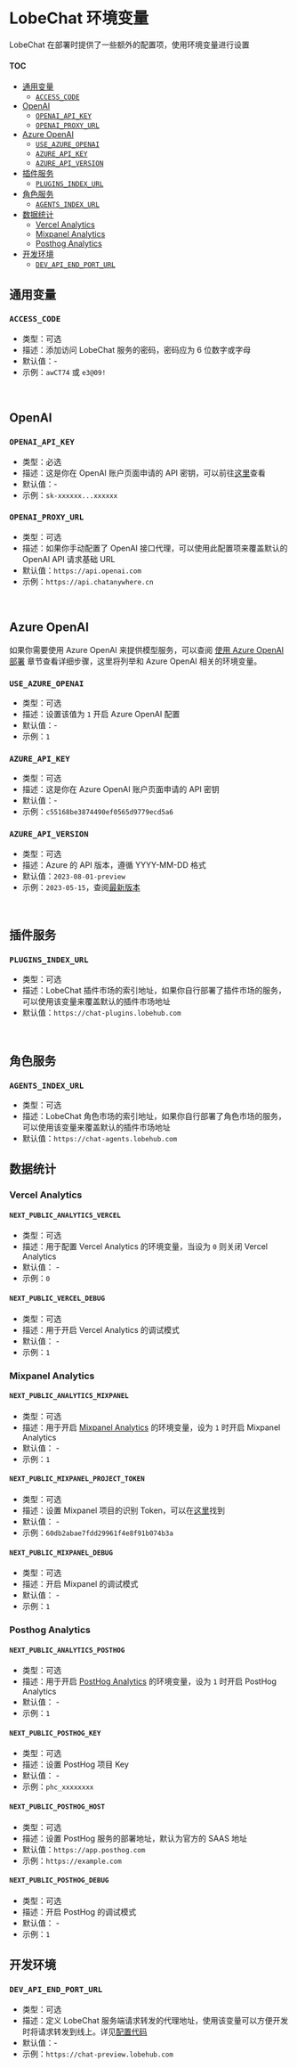 # LobeChat 环境变量

LobeChat 在部署时提供了一些额外的配置项，使用环境变量进行设置

#### TOC

- [通用变量](#通用变量)
  - [`ACCESS_CODE`](#access_code)
- [OpenAI](#openai)
  - [`OPENAI_API_KEY`](#openai_api_key)
  - [`OPENAI_PROXY_URL`](#openai_proxy_url)
- [Azure OpenAI](#azure-openai)
  - [`USE_AZURE_OPENAI`](#use_azure_openai)
  - [`AZURE_API_KEY`](#azure_api_key)
  - [`AZURE_API_VERSION`](#azure_api_version)
- [插件服务](#插件服务)
  - [`PLUGINS_INDEX_URL`](#plugins_index_url)
- [角色服务](#角色服务)
  - [`AGENTS_INDEX_URL`](#agents_index_url)
- [数据统计](#数据统计)
  - [Vercel Analytics](#vercel-analytics)
  - [Mixpanel Analytics](#mixpanel-analytics)
  - [Posthog Analytics](#posthog-analytics)
- [开发环境](#开发环境)
  - [`DEV_API_END_PORT_URL`](#dev_api_end_port_url)

## 通用变量

### `ACCESS_CODE`

- 类型：可选
- 描述：添加访问 LobeChat 服务的密码，密码应为 6 位数字或字母
- 默认值：-
- 示例：`awCT74` 或 `e3@09!`

<br/>

## OpenAI

### `OPENAI_API_KEY`

- 类型：必选
- 描述：这是你在 OpenAI 账户页面申请的 API 密钥，可以前往[这里][openai-api-page]查看
- 默认值：-
- 示例：`sk-xxxxxx...xxxxxx`

### `OPENAI_PROXY_URL`

- 类型：可选
- 描述：如果你手动配置了 OpenAI 接口代理，可以使用此配置项来覆盖默认的 OpenAI API 请求基础 URL
- 默认值：`https://api.openai.com`
- 示例：`https://api.chatanywhere.cn`

<br/>

## Azure OpenAI

如果你需要使用 Azure OpenAI 来提供模型服务，可以查阅 [使用 Azure OpenAI 部署](./Deploy-with-Azure-OpenAI.zh-CN.md) 章节查看详细步骤，这里将列举和 Azure OpenAI 相关的环境变量。

### `USE_AZURE_OPENAI`

- 类型：可选
- 描述：设置该值为 `1` 开启 Azure OpenAI 配置
- 默认值：-
- 示例：`1`

### `AZURE_API_KEY`

- 类型：可选
- 描述：这是你在 Azure OpenAI 账户页面申请的 API 密钥
- 默认值：-
- 示例：`c55168be3874490ef0565d9779ecd5a6`

### `AZURE_API_VERSION`

- 类型：可选
- 描述：Azure 的 API 版本，遵循 YYYY-MM-DD 格式
- 默认值：`2023-08-01-preview`
- 示例：`2023-05-15`，查阅[最新版本][azure-api-verion-url]

<br/>

## 插件服务

### `PLUGINS_INDEX_URL`

- 类型：可选
- 描述：LobeChat 插件市场的索引地址，如果你自行部署了插件市场的服务，可以使用该变量来覆盖默认的插件市场地址
- 默认值：`https://chat-plugins.lobehub.com`

<br/>

## 角色服务

### `AGENTS_INDEX_URL`

- 类型：可选
- 描述：LobeChat 角色市场的索引地址，如果你自行部署了角色市场的服务，可以使用该变量来覆盖默认的插件市场地址
- 默认值：`https://chat-agents.lobehub.com`

## 数据统计

### Vercel Analytics

#### `NEXT_PUBLIC_ANALYTICS_VERCEL`

- 类型：可选
- 描述：用于配置 Vercel Analytics 的环境变量，当设为 `0` 则关闭 Vercel Analytics
- 默认值： -
- 示例：`0`

#### `NEXT_PUBLIC_VERCEL_DEBUG`

- 类型：可选
- 描述：用于开启 Vercel Analytics 的调试模式
- 默认值： -
- 示例：`1`

### Mixpanel Analytics

#### `NEXT_PUBLIC_ANALYTICS_MIXPANEL`

- 类型：可选
- 描述：用于开启 [Mixpanel Analytics][mixpanel-analytics-url] 的环境变量，设为 `1` 时开启 Mixpanel Analytics
- 默认值： -
- 示例：`1`

#### `NEXT_PUBLIC_MIXPANEL_PROJECT_TOKEN`

- 类型：可选
- 描述：设置 Mixpanel 项目的识别 Token，可以在[这里][mixpanel-project-url]找到
- 默认值： -
- 示例：`60db2abae7fdd29961f4e8f91b074b3a`

#### `NEXT_PUBLIC_MIXPANEL_DEBUG`

- 类型：可选
- 描述：开启 Mixpanel 的调试模式
- 默认值： -
- 示例：`1`

### Posthog Analytics

#### `NEXT_PUBLIC_ANALYTICS_POSTHOG`

- 类型：可选
- 描述：用于开启 [PostHog Analytics][posthog-analytics-url] 的环境变量，设为 `1` 时开启 PostHog Analytics
- 默认值： -
- 示例：`1`

#### `NEXT_PUBLIC_POSTHOG_KEY`

- 类型：可选
- 描述：设置 PostHog 项目 Key
- 默认值： -
- 示例：`phc_xxxxxxxx`

#### `NEXT_PUBLIC_POSTHOG_HOST`

- 类型：可选
- 描述：设置 PostHog 服务的部署地址，默认为官方的 SAAS 地址
- 默认值：`https://app.posthog.com`
- 示例：`https://example.com`

#### `NEXT_PUBLIC_POSTHOG_DEBUG`

- 类型：可选
- 描述：开启 PostHog 的调试模式
- 默认值： -
- 示例：`1`

## 开发环境

### `DEV_API_END_PORT_URL`

- 类型：可选
- 描述：定义 LobeChat 服务端请求转发的代理地址，使用该变量可以方便开发时将请求转发到线上。详见[配置代码](https://github.com/lobehub/lobe-chat/blob/main/next.config.mjs#L29-L38)
- 默认值：-
- 示例：`https://chat-preview.lobehub.com`

[azure-api-verion-url]: https://docs.microsoft.com/zh-cn/azure/developer/javascript/api-reference/es-modules/azure-sdk/ai-translation/translationconfiguration?view=azure-node-latest#api-version
[mixpanel-analytics-url]: https://mixpanel.com
[mixpanel-project-url]: https://mixpanel.com/settings/project
[openai-api-page]: https://platform.openai.com/account/api-keys
[posthog-analytics-url]: https://posthog.com
